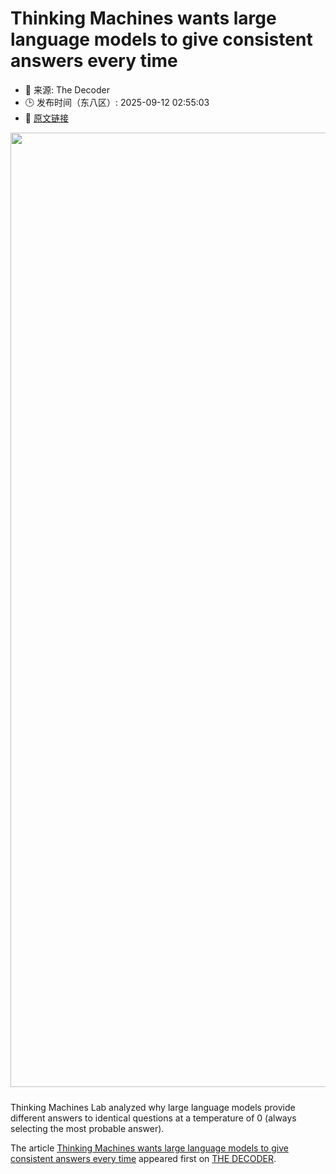 # Thinking Machines wants large language models to give consistent answers every time
- 📅 来源: The Decoder
- 🕒 发布时间（东八区）: 2025-09-12 02:55:03
- 🔗 [原文链接](https://the-decoder.com/thinking-machines-wants-large-language-models-to-give-consistent-answers-every-time/)

<p><img alt="" class="attachment-full size-full wp-post-image" height="946" src="https://the-decoder.com/wp-content/uploads/2025/09/thinking_machines_ca_illustration.png" style="height: auto; margin-bottom: 10px;" width="1527" /></p>
<p>        Thinking Machines Lab analyzed why large language models provide different answers to identical questions at a temperature of 0 (always selecting the most probable answer).</p>
<p>The article <a href="https://the-decoder.com/thinking-machines-wants-large-language-models-to-give-consistent-answers-every-time/">Thinking Machines wants large language models to give consistent answers every time</a> appeared first on <a href="https://the-decoder.com">THE DECODER</a>.</p>